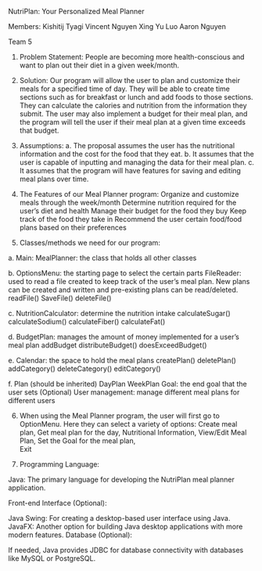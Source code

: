 NutriPlan: Your Personalized Meal Planner

Members:
Kishitij Tyagi
Vincent Nguyen
Xing Yu Luo
Aaron Nguyen

Team 5 

1. Problem Statement: People are becoming more health-conscious and want to plan out their diet in a given week/month.

2. Solution: Our program will allow the user to plan and customize their meals for a specified time of day. They will be able to create time sections such as for breakfast or lunch and add foods to those sections. They can calculate the calories and nutrition from the information they submit. The user may also implement a budget for their meal plan, and the program will tell the user if their meal plan at a given time exceeds that budget.

3. Assumptions: 
a. The proposal assumes the user has the nutritional information and the cost for the food that they eat.
b. It assumes that the user is capable of inputting and managing the data for their meal plan.
c. It assumes that the program will have features for saving and editing meal plans over time.

4. The Features of our Meal Planner program:
Organize and customize meals through the week/month
Determine nutrition required for the user’s diet and health
Manage their budget for the food they buy
Keep track of the food they take in
Recommend the user certain food/food plans based on their preferences



5. Classes/methods we need for our program: 

a. Main: 
MealPlanner: the class that holds all other classes


b. OptionsMenu: the starting page to select the certain parts
FileReader: used to read a file created to keep track of the user’s meal plan. New plans can be created and written and pre-existing plans can be read/deleted.
readFile()
SaveFile()
deleteFile()


c. NutritionCalculator: determine the nutrition intake
calculateSugar()
calculateSodium()
calculateFiber()
calculateFat()

d. BudgetPlan: manages the amount of money implemented for a user’s meal plan
addBudget
distributeBudget()
doesExceedBudget()

e. Calendar: the space to hold the meal plans
createPlan()
deletePlan()
addCategory()
deleteCategory()
editCategory()

f. Plan (should be inherited)
DayPlan
WeekPlan
Goal: the end goal that the user sets
(Optional) User management: manage different meal plans for different users

6. When using the Meal Planner program, the user will first go to OptionMenu. Here they can select a variety of options:
Create meal plan,
Get meal plan for the day,
Nutritional Information,
View/Edit Meal Plan,
Set the Goal for the meal plan,   
Exit

7. Programming Language:

Java: The primary language for developing the NutriPlan meal planner application.

Front-end Interface (Optional):

Java Swing: For creating a desktop-based user interface using Java.
JavaFX: Another option for building Java desktop applications with more modern features.
Database (Optional):

If needed, Java provides JDBC for database connectivity with databases like MySQL or PostgreSQL. 
